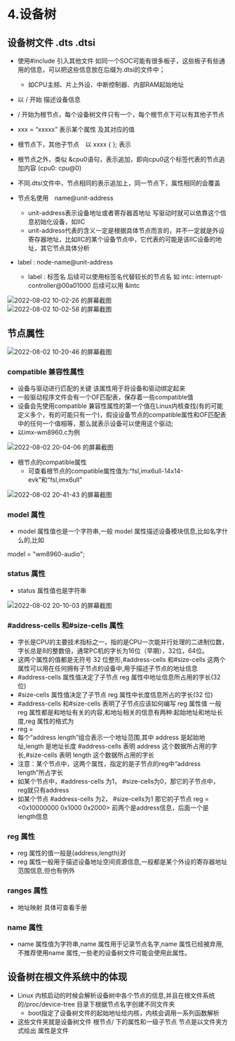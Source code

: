 # 4.设备树  


## 设备树文件  .dts  .dtsi

* 使用#include 引入其他文件   如同一个SOC可能有很多板子，这些板子有些通用的信息，可以把这些信息放在后缀为.dtsi的文件中；  
    * 如CPU主频、片上外设、中断控制器、内部RAM起始地址  

* 以 / 开始  描述设备信息

* / 开始为根节点，每个设备树文件只有一个，每个根节点下可以有其他子节点  
* xxx = “xxxxx”  表示某个属性 及其对应的值  

* 根节点下，其他子节点　以 xxxx { }; 表示  
* 根节点之外，类似 &cpu0语句，表示追加，即向cpu0这个标签代表的节点追加内容 (cpu0: cpu@0)  
* 不同.dtsi文件中，节点相同的表示追加上，同一节点下，属性相同的会覆盖  

* 节点名使用　name@unit-address  
    * unit-address表示设备地址或者寄存器首地址  写驱动时就可以依靠这个信息初始化设备，如IIC
    * unit-address代表的含义一定是根据具体节点而言的，并不一定就是外设寄存器地址，比如IIC的某个设备节点中，它代表的可能是该IIC设备的地址，其它节点具体分析  
* label : node-name@unit-address    
    * label : 标签名  后续可以使用标签名代替较长的节点名  如 intc: interrupt-controller@00a01000  后续可以用 &intc

![2022-08-02 10-02-26 的屏幕截图](https://user-images.githubusercontent.com/58176267/182275962-56331b8f-82b4-4f16-8a45-98b20b5b1a1a.png)  
![2022-08-02 10-02-58 的屏幕截图](https://user-images.githubusercontent.com/58176267/182275980-f74e111e-6792-49c0-bab1-795a1e09e5ac.png)  


## 节点属性  

![2022-08-02 10-20-46 的屏幕截图](https://user-images.githubusercontent.com/58176267/182277774-be914cf6-daaa-472d-80fc-13ce02937f38.png)  

### compatible 兼容性属性  

* 设备与驱动进行匹配的关键  该属性用于将设备和驱动绑定起来  
* 一般驱动程序文件会有一个OF匹配表，保存着一些compatible值
* 设备会先使用compatible 兼容性属性的第一个值在Linux内核查找(有的可能定义多个，有的可能只有一个)，假设设备节点的compatible属性和OF匹配表中的任何一个值相等，那么就表示设备可以使用这个驱动;  
* 以imx-wm8960.c为例  

![2022-08-02 20-04-06 的屏幕截图](https://user-images.githubusercontent.com/58176267/182370301-5b27195b-252e-438b-ad08-855e5b4e3267.png)  

* 根节点的compatible属性  
    * 可查看根节点的compatible属性值为:“fsl,imx6ull-14x14-evk”和“fsl,imx6ull”

![2022-08-02 20-41-43 的屏幕截图](https://user-images.githubusercontent.com/58176267/182377257-6585adf2-bafd-4a06-8e02-f235b5f2726d.png)  




### model 属性  

* model 属性值也是一个字符串,一般 model 属性描述设备模块信息,比如名字什么的,比如  

model = "wm8960-audio";

### status 属性  

* status 属性值也是字符串  

![2022-08-02 20-10-03 的屏幕截图](https://user-images.githubusercontent.com/58176267/182371350-efaa07fd-48a5-44b3-9804-0126fb2efca1.png)    
 

### #address-cells 和#size-cells 属性  

* 字长是CPU的主要技术指标之一，指的是CPU一次能并行处理的二进制位数，字长总是8的整数倍，通常PC机的字长为16位（早期），32位，64位。
* 这两个属性的值都是无符号 32 位整形,#address-cells 和#size-cells 这两个属性可以用在任何拥有子节点的设备中,用于描述子节点的地址信息  
* #address-cells 属性值决定了子节点 reg 属性中地址信息所占用的字长(32 位)  
* #size-cells 属性值决定了子节点 reg 属性中长度信息所占的字长(32 位)
* #address-cells 和#size-cells 表明了子节点应该如何编写 reg 属性值 一般 reg 属性都是和地址有关的内容,和地址相关的信息有两种:起始地址和地址长度,reg 属性的格式为  
* reg = <address1 length1 address2 length2 address3 length3......>  
* 每个“address length”组合表示一个地址范围,其中 address 是起始地址,length 是地址长度   #address-cells 表明 address 这个数据所占用的字长,#size-cells 表明 length 这个数据所占用的字长  
* 注意：某个节点中，这两个属性，指定的是子节点的reg中“address length”所占字长  
* 如某个节点中，#address-cells 为1， #size-cells为0，那它的子节点中，reg就只有address  
* 如某个节点 #address-cells 为2， #size-cells为1   那它的子节点 reg = <0x10000000 0x1000 0x2000> 前两个是address信息，后面一个是 length信息  

### reg 属性  

* reg 属性的值一般是(address,length)对  
* reg 属性一般用于描述设备地址空间资源信息,一般都是某个外设的寄存器地址范围信息,但也有例外  

### ranges 属性  

* 地址映射   具体可查看手册  


### name 属性  

* name 属性值为字符串,name 属性用于记录节点名字,name 属性已经被弃用,不推荐使用name 属性,一些老的设备树文件可能会使用此属性。
 




## 设备树在根文件系统中的体现  

* Linux 内核启动的时候会解析设备树中各个节点的信息,并且在根文件系统的/proc/device-tree 目录下根据节点名字创建不同文件夹  
   * boot指定了设备树文件的起始地址给内核，内核会调用一系列函数解析  
* 这些文件夹就是设备树文件 根节点/ 下的属性和一级子节点  节点是以文件夹方式给出  属性是文件  


## 







